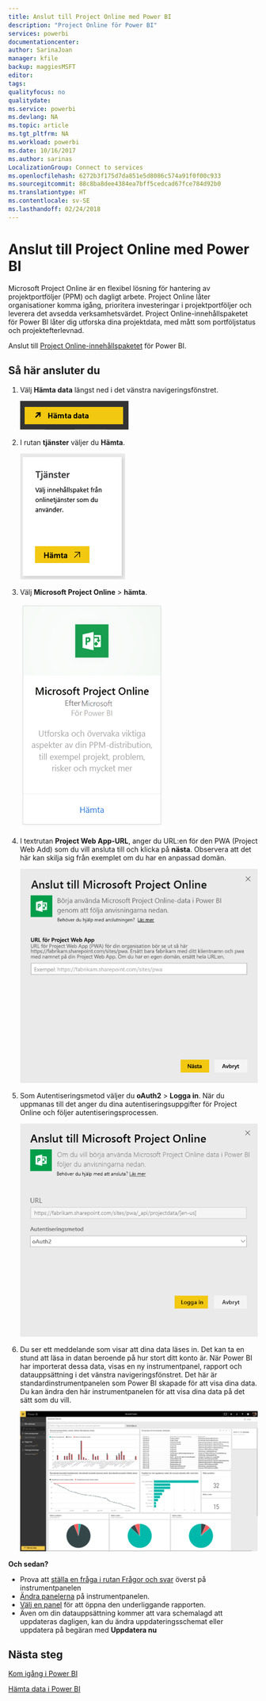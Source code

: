 ```yaml
---
title: Anslut till Project Online med Power BI
description: "Project Online för Power BI"
services: powerbi
documentationcenter: 
author: SarinaJoan
manager: kfile
backup: maggiesMSFT
editor: 
tags: 
qualityfocus: no
qualitydate: 
ms.service: powerbi
ms.devlang: NA
ms.topic: article
ms.tgt_pltfrm: NA
ms.workload: powerbi
ms.date: 10/16/2017
ms.author: sarinas
LocalizationGroup: Connect to services
ms.openlocfilehash: 6272b3f175d7da851e5d8086c574a91f0f00c933
ms.sourcegitcommit: 88c8ba8dee4384ea7bff5cedcad67fce784d92b0
ms.translationtype: HT
ms.contentlocale: sv-SE
ms.lasthandoff: 02/24/2018
---
```

# <a name="connect-to-project-online-with-power-bi"></a>Anslut till Project Online med Power BI
Microsoft Project Online är en flexibel lösning för hantering av projektportföljer (PPM) och dagligt arbete. Project Online låter organisationer komma igång, prioritera investeringar i projektportföljer och leverera det avsedda verksamhetsvärdet. Project Online-innehållspaketet för Power BI låter dig utforska dina projektdata, med mått som portföljstatus och projektefterlevnad.

Anslut till [Project Online-innehållspaketet](https://app.powerbi.com/getdata/services/project-online) för Power BI.

## <a name="how-to-connect"></a>Så här ansluter du
1. Välj **Hämta data** längst ned i det vänstra navigeringsfönstret.
   
    ![](media/service-connect-to-project-online/getdata.png)
2. I rutan **tjänster** väljer du **Hämta**.
   
   ![](media/service-connect-to-project-online/services.png)
3. Välj **Microsoft Project Online** \> **hämta**.
   
   ![](media/service-connect-to-project-online/mproject.png)
4. I textrutan **Project Web App-URL**, anger du URL:en för den PWA (Project Web Add) som du vill ansluta till och klicka på **nästa**. Observera att det här kan skilja sig från exemplet om du har en anpassad domän.
   
    ![](media/service-connect-to-project-online/params.png)
5. Som Autentiseringsmetod väljer du **oAuth2** \> **Logga in**. När du uppmanas till det anger du dina autentiseringsuppgifter för Project Online och följer autentiseringsprocessen.
   
    ![](media/service-connect-to-project-online/creds.png)
6. Du ser ett meddelande som visar att dina data läses in. Det kan ta en stund att läsa in datan beroende på hur stort ditt konto är. När Power BI har importerat dessa data, visas en ny instrumentpanel, rapport och datauppsättning i det vänstra navigeringsfönstret. Det här är standardinstrumentpanelen som Power BI skapade för att visa dina data. Du kan ändra den här instrumentpanelen för att visa dina data på det sätt som du vill.
   
   ![](media/service-connect-to-project-online/dashboard2.png)

**Och sedan?**

* Prova att [ställa en fråga i rutan Frågor och svar](power-bi-q-and-a.md) överst på instrumentpanelen
* [Ändra panelerna](service-dashboard-edit-tile.md) på instrumentpanelen.
* [Välj en panel](service-dashboard-tiles.md) för att öppna den underliggande rapporten.
* Även om din datauppsättning kommer att vara schemalagd att uppdateras dagligen, kan du ändra uppdateringsschemat eller uppdatera på begäran med **Uppdatera nu**

## <a name="next-steps"></a>Nästa steg
[Kom igång i Power BI](service-get-started.md)

[Hämta data i Power BI](service-get-data.md)

